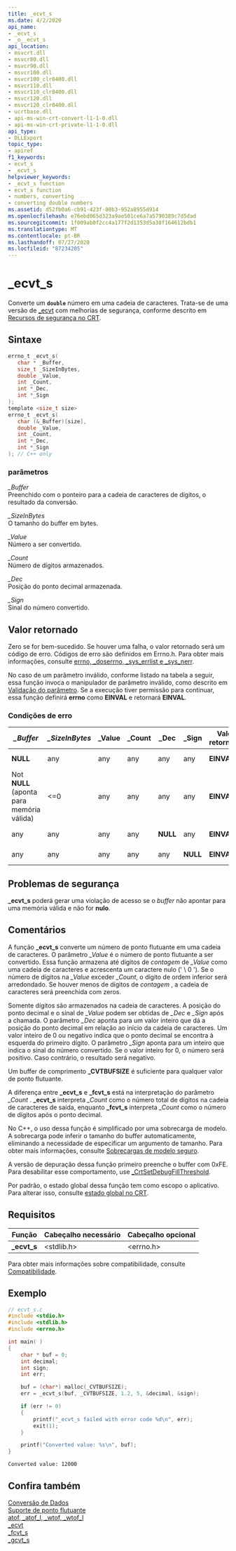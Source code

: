 ```yaml
---
title: _ecvt_s
ms.date: 4/2/2020
api_name:
- _ecvt_s
- _o__ecvt_s
api_location:
- msvcrt.dll
- msvcr80.dll
- msvcr90.dll
- msvcr100.dll
- msvcr100_clr0400.dll
- msvcr110.dll
- msvcr110_clr0400.dll
- msvcr120.dll
- msvcr120_clr0400.dll
- ucrtbase.dll
- api-ms-win-crt-convert-l1-1-0.dll
- api-ms-win-crt-private-l1-1-0.dll
api_type:
- DLLExport
topic_type:
- apiref
f1_keywords:
- ecvt_s
- _ecvt_s
helpviewer_keywords:
- _ecvt_s function
- ecvt_s function
- numbers, converting
- converting double numbers
ms.assetid: d52fb0a6-cb91-423f-80b3-952a8955d914
ms.openlocfilehash: e76ebd065d323a9ae501ce6a7a5790389c7d5dad
ms.sourcegitcommit: 1f009ab0f2cc4a177f2d1353d5a38f164612bdb1
ms.translationtype: MT
ms.contentlocale: pt-BR
ms.lasthandoff: 07/27/2020
ms.locfileid: "87234205"
---
```

# <a name="_ecvt_s"></a>_ecvt_s

Converte um **`double`** número em uma cadeia de caracteres. Trata-se de uma versão de [_ecvt](ecvt.md) com melhorias de segurança, conforme descrito em [Recursos de segurança no CRT](../../c-runtime-library/security-features-in-the-crt.md).

## <a name="syntax"></a>Sintaxe

```C
errno_t _ecvt_s(
   char * _Buffer,
   size_t _SizeInBytes,
   double _Value,
   int _Count,
   int *_Dec,
   int *_Sign
);
template <size_t size>
errno_t _ecvt_s(
   char (&_Buffer)[size],
   double _Value,
   int _Count,
   int *_Dec,
   int *_Sign
); // C++ only
```

### <a name="parameters"></a>parâmetros

*_Buffer*<br/>
Preenchido com o ponteiro para a cadeia de caracteres de dígitos, o resultado da conversão.

*_SizeInBytes*<br/>
O tamanho do buffer em bytes.

*_Value*<br/>
Número a ser convertido.

*_Count*<br/>
Número de dígitos armazenados.

*_Dec*<br/>
Posição do ponto decimal armazenada.

*_Sign*<br/>
Sinal do número convertido.

## <a name="return-value"></a>Valor retornado

Zero se for bem-sucedido. Se houver uma falha, o valor retornado será um código de erro. Códigos de erro são definidos em Errno.h. Para obter mais informações, consulte [errno, _doserrno, _sys_errlist e _sys_nerr](../../c-runtime-library/errno-doserrno-sys-errlist-and-sys-nerr.md).

No caso de um parâmetro inválido, conforme listado na tabela a seguir, essa função invoca o manipulador de parâmetro inválido, como descrito em [Validação do parâmetro](../../c-runtime-library/parameter-validation.md). Se a execução tiver permissão para continuar, essa função definirá **errno** como **EINVAL** e retornará **EINVAL**.

### <a name="error-conditions"></a>Condições de erro

|*_Buffer*|*_SizeInBytes*|_Value|_Count|_Dec|_Sign|Valor retornado|Valor no *buffer*|
|---------------|--------------------|-------------|-------------|-----------|------------|------------------|-----------------------|
|**NULL**|any|any|any|any|any|**EINVAL**|Não modificado.|
|Not **NULL** (aponta para memória válida)|<=0|any|any|any|any|**EINVAL**|Não modificado.|
|any|any|any|any|**NULL**|any|**EINVAL**|Não modificado.|
|any|any|any|any|any|**NULL**|**EINVAL**|Não modificado.|

## <a name="security-issues"></a>Problemas de segurança

**_ecvt_s** poderá gerar uma violação de acesso se o *buffer* não apontar para uma memória válida e não for **nulo**.

## <a name="remarks"></a>Comentários

A função **_ecvt_s** converte um número de ponto flutuante em uma cadeia de caracteres. O parâmetro *_Value* é o número de ponto flutuante a ser convertido. Essa função armazena até dígitos de *contagem* de *_Value* como uma cadeia de caracteres e acrescenta um caractere nulo (' \ 0 '). Se o número de dígitos na *_Value* exceder *_Count*, o dígito de ordem inferior será arredondado. Se houver menos de dígitos de *contagem* , a cadeia de caracteres será preenchida com zeros.

Somente dígitos são armazenados na cadeia de caracteres. A posição do ponto decimal e o sinal de *_Value* podem ser obtidas de *_Dec* e *_Sign* após a chamada. O parâmetro *_Dec* aponta para um valor inteiro que dá a posição do ponto decimal em relação ao início da cadeia de caracteres. Um valor inteiro de 0 ou negativo indica que o ponto decimal se encontra à esquerda do primeiro dígito. O parâmetro *_Sign* aponta para um inteiro que indica o sinal do número convertido. Se o valor inteiro for 0, o número será positivo. Caso contrário, o resultado será negativo.

Um buffer de comprimento **_CVTBUFSIZE** é suficiente para qualquer valor de ponto flutuante.

A diferença entre **_ecvt_s** e **_fcvt_s** está na interpretação do parâmetro *_Count* . **_ecvt_s** interpreta *_Count* como o número total de dígitos na cadeia de caracteres de saída, enquanto **_fcvt_s** interpreta *_Count* como o número de dígitos após o ponto decimal.

No C++, o uso dessa função é simplificado por uma sobrecarga de modelo. A sobrecarga pode inferir o tamanho do buffer automaticamente, eliminando a necessidade de especificar um argumento de tamanho. Para obter mais informações, consulte [Sobrecargas de modelo seguro](../../c-runtime-library/secure-template-overloads.md).

A versão de depuração dessa função primeiro preenche o buffer com 0xFE. Para desabilitar esse comportamento, use [_CrtSetDebugFillThreshold](crtsetdebugfillthreshold.md).

Por padrão, o estado global dessa função tem como escopo o aplicativo. Para alterar isso, consulte [estado global no CRT](../global-state.md).

## <a name="requirements"></a>Requisitos

|Função|Cabeçalho necessário|Cabeçalho opcional|
|--------------|---------------------|---------------------|
|**_ecvt_s**|\<stdlib.h>|\<errno.h>|

Para obter mais informações sobre compatibilidade, consulte [Compatibilidade](../../c-runtime-library/compatibility.md).

## <a name="example"></a>Exemplo

```C
// ecvt_s.c
#include <stdio.h>
#include <stdlib.h>
#include <errno.h>

int main( )
{
    char * buf = 0;
    int decimal;
    int sign;
    int err;

    buf = (char*) malloc(_CVTBUFSIZE);
    err = _ecvt_s(buf, _CVTBUFSIZE, 1.2, 5, &decimal, &sign);

    if (err != 0)
    {
        printf("_ecvt_s failed with error code %d\n", err);
        exit(1);
    }

    printf("Converted value: %s\n", buf);
}
```

```Output
Converted value: 12000
```

## <a name="see-also"></a>Confira também

[Conversão de Dados](../../c-runtime-library/data-conversion.md)<br/>
[Suporte de ponto flutuante](../../c-runtime-library/floating-point-support.md)<br/>
[atof, _atof_l, _wtof, _wtof_l](atof-atof-l-wtof-wtof-l.md)<br/>
[_ecvt](ecvt.md)<br/>
[_fcvt_s](fcvt-s.md)<br/>
[_gcvt_s](gcvt-s.md)<br/>
